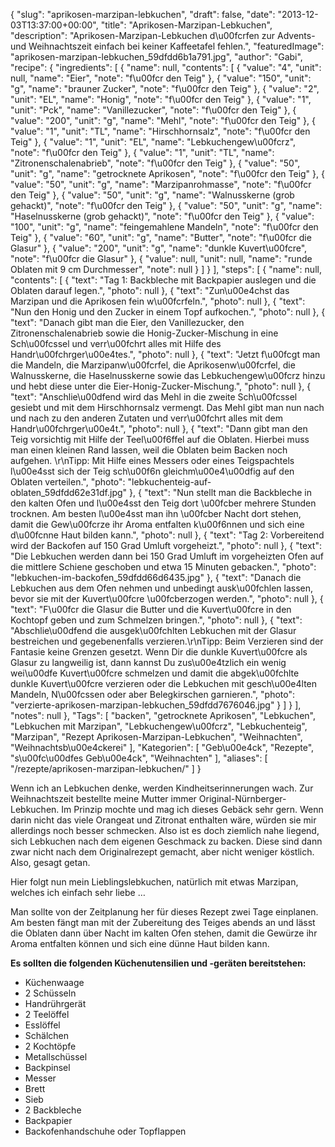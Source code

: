 {
    "slug": "aprikosen-marzipan-lebkuchen",
    "draft": false,
    "date": "2013-12-03T13:37:00+00:00",
    "title": "Aprikosen-Marzipan-Lebkuchen",
    "description": "Aprikosen-Marzipan-Lebkuchen d\u00fcrfen zur Advents- und Weihnachtszeit einfach bei keiner Kaffeetafel fehlen.",
    "featuredImage": "aprikosen-marzipan-lebkuchen_59dfdd6b1a791.jpg",
    "author": "Gabi",
    "recipe": {
        "ingredients": [
            {
                "name": null,
                "contents": [
                    {
                        "value": "4",
                        "unit": null,
                        "name": "Eier",
                        "note": "f\u00fcr den Teig"
                    },
                    {
                        "value": "150",
                        "unit": "g",
                        "name": "brauner Zucker",
                        "note": "f\u00fcr den Teig"
                    },
                    {
                        "value": "2",
                        "unit": "EL",
                        "name": "Honig",
                        "note": "f\u00fcr den Teig"
                    },
                    {
                        "value": "1",
                        "unit": "Pck",
                        "name": "Vanillezucker",
                        "note": "f\u00fcr den Teig"
                    },
                    {
                        "value": "200",
                        "unit": "g",
                        "name": "Mehl",
                        "note": "f\u00fcr den Teig"
                    },
                    {
                        "value": "1",
                        "unit": "TL",
                        "name": "Hirschhornsalz",
                        "note": "f\u00fcr den Teig"
                    },
                    {
                        "value": "1",
                        "unit": "EL",
                        "name": "Lebkuchengew\u00fcrz",
                        "note": "f\u00fcr den Teig"
                    },
                    {
                        "value": "1",
                        "unit": "TL",
                        "name": "Zitronenschalenabrieb",
                        "note": "f\u00fcr den Teig"
                    },
                    {
                        "value": "50",
                        "unit": "g",
                        "name": "getrocknete Aprikosen",
                        "note": "f\u00fcr den Teig"
                    },
                    {
                        "value": "50",
                        "unit": "g",
                        "name": "Marzipanrohmasse",
                        "note": "f\u00fcr den Teig"
                    },
                    {
                        "value": "50",
                        "unit": "g",
                        "name": "Walnusskerne (grob gehackt)",
                        "note": "f\u00fcr den Teig"
                    },
                    {
                        "value": "50",
                        "unit": "g",
                        "name": "Haselnusskerne (grob gehackt)",
                        "note": "f\u00fcr den Teig"
                    },
                    {
                        "value": "100",
                        "unit": "g",
                        "name": "feingemahlene Mandeln",
                        "note": "f\u00fcr den Teig"
                    },
                    {
                        "value": "60",
                        "unit": "g",
                        "name": "Butter",
                        "note": "f\u00fcr die Glasur"
                    },
                    {
                        "value": "200",
                        "unit": "g",
                        "name": "dunkle Kuvert\u00fcre",
                        "note": "f\u00fcr die Glasur"
                    },
                    {
                        "value": null,
                        "unit": null,
                        "name": "runde Oblaten mit 9 cm Durchmesser",
                        "note": null
                    }
                ]
            }
        ],
        "steps": [
            {
                "name": null,
                "contents": [
                    {
                        "text": "Tag 1: Backbleche mit Backpapier auslegen und die Oblaten darauf legen.",
                        "photo": null
                    },
                    {
                        "text": "Zun\u00e4chst das Marzipan und die Aprikosen fein w\u00fcrfeln.",
                        "photo": null
                    },
                    {
                        "text": "Nun den Honig und den Zucker in einem Topf aufkochen.",
                        "photo": null
                    },
                    {
                        "text": "Danach gibt man die Eier, den Vanillezucker, den Zitronenschalenabrieb sowie die Honig-Zucker-Mischung in eine Sch\u00fcssel und verr\u00fchrt alles mit Hilfe des Handr\u00fchrger\u00e4tes.",
                        "photo": null
                    },
                    {
                        "text": "Jetzt f\u00fcgt man die Mandeln, die Marzipanw\u00fcrfel, die Aprikosenw\u00fcrfel, die Walnusskerne, die Haselnusskerne sowie das Lebkuchengew\u00fcrz hinzu und hebt diese unter die Eier-Honig-Zucker-Mischung.",
                        "photo": null
                    },
                    {
                        "text": "Anschlie\u00dfend wird das Mehl in die zweite Sch\u00fcssel gesiebt und mit dem Hirschhornsalz vermengt. Das Mehl gibt man nun nach und nach zu den anderen Zutaten und verr\u00fchrt alles mit dem Handr\u00fchrger\u00e4t.",
                        "photo": null
                    },
                    {
                        "text": "Dann gibt man den Teig vorsichtig mit Hilfe der Teel\u00f6ffel auf die Oblaten.  Hierbei muss man einen kleinen Rand lassen, weil die Oblaten beim Backen noch aufgehen. \r\nTipp: Mit Hilfe eines Messers oder eines Teigspachtels l\u00e4sst sich der Teig sch\u00f6n gleichm\u00e4\u00dfig auf den Oblaten verteilen.",
                        "photo": "lebkuchenteig-auf-oblaten_59dfdd62e31df.jpg"
                    },
                    {
                        "text": "Nun stellt man die Backbleche in den kalten Ofen und l\u00e4sst den Teig dort \u00fcber mehrere Stunden trocknen. Am besten l\u00e4sst man ihn \u00fcber Nacht dort stehen, damit die Gew\u00fcrze ihr Aroma entfalten k\u00f6nnen und sich eine d\u00fcnne Haut bilden kann.",
                        "photo": null
                    },
                    {
                        "text": "Tag 2: Vorbereitend wird der Backofen auf 150 Grad Umluft vorgeheizt.",
                        "photo": null
                    },
                    {
                        "text": "Die Lebkuchen werden dann bei 150 Grad Umluft im vorgeheizten Ofen auf die mittlere Schiene geschoben und etwa 15 Minuten gebacken.",
                        "photo": "lebkuchen-im-backofen_59dfdd66d6435.jpg"
                    },
                    {
                        "text": "Danach die Lebkuchen aus dem Ofen nehmen und  unbedingt ausk\u00fchlen lassen, bevor sie mit der Kuvert\u00fcre \u00fcberzogen werden.",
                        "photo": null
                    },
                    {
                        "text": "F\u00fcr die Glasur die Butter und die Kuvert\u00fcre in den Kochtopf geben und zum Schmelzen bringen.",
                        "photo": null
                    },
                    {
                        "text": "Abschlie\u00dfend die ausgek\u00fchlten Lebkuchen mit der Glasur bestreichen und gegebenenfalls verzieren.\r\nTipp: Beim Verzieren sind der Fantasie keine Grenzen gesetzt. Wenn Dir die dunkle Kuvert\u00fcre als Glasur zu langweilig ist, dann kannst Du zus\u00e4tzlich ein wenig wei\u00dfe Kuvert\u00fcre schmelzen und damit die abgek\u00fchlte dunkle Kuvert\u00fcre verzieren oder die Lebkuchen mit gesch\u00e4lten Mandeln, N\u00fcssen oder aber Belegkirschen garnieren.",
                        "photo": "verzierte-aprikosen-marzipan-lebkuchen_59dfdd7676046.jpg"
                    }
                ]
            }
        ],
        "notes": null
    },
    "Tags": [
        "backen",
        "getrocknete Aprikosen",
        "Lebkuchen",
        "Lebkuchen mit Marzipan",
        "Lebkuchengew\u00fcrz",
        "Lebkuchenteig",
        "Marzipan",
        "Rezept Aprikosen-Marzipan-Lebkuchen",
        "Weihnachten",
        "Weihnachtsb\u00e4ckerei"
    ],
    "Kategorien": [
        "Geb\u00e4ck",
        "Rezepte",
        "s\u00fc\u00dfes Geb\u00e4ck",
        "Weihnachten"
    ],
    "aliases": [
        "\/rezepte\/aprikosen-marzipan-lebkuchen\/"
    ]
}

Wenn ich an Lebkuchen denke, werden Kindheitserinnerungen wach. Zur Weihnachtszeit bestellte meine Mutter immer Original-Nürnberger-Lebkuchen. Im Prinzip mochte und mag ich dieses Gebäck sehr gern. Wenn darin nicht das viele Orangeat und Zitronat enthalten wäre, würden sie mir allerdings noch besser schmecken. Also ist es doch ziemlich nahe liegend, sich Lebkuchen nach dem eigenen Geschmack zu backen. Diese sind dann zwar nicht nach dem Originalrezept gemacht, aber nicht weniger köstlich. Also, gesagt getan.

Hier folgt nun mein Lieblingslebkuchen, natürlich mit etwas Marzipan, welches ich einfach sehr liebe &#8230;

Man sollte von der Zeitplanung her für dieses Rezept zwei Tage einplanen. Am besten fängt man mit der Zubereitung des Teiges abends an und lässt die Oblaten dann über Nacht im kalten Ofen stehen, damit die Gewürze ihr Aroma entfalten können und sich eine dünne Haut bilden kann.

**Es sollten die folgenden Küchenutensilien und -geräten bereitstehen:**

 * Küchenwaage
 * 2 Schüsseln
 * Handrührgerät
 * 2 Teelöffel
 * Esslöffel
 * Schälchen
 * 2 Kochtöpfe
 * Metallschüssel
 * Backpinsel
 * Messer
 * Brett
 * Sieb
 * 2 Backbleche
 * Backpapier
 * Backofenhandschuhe oder Topflappen